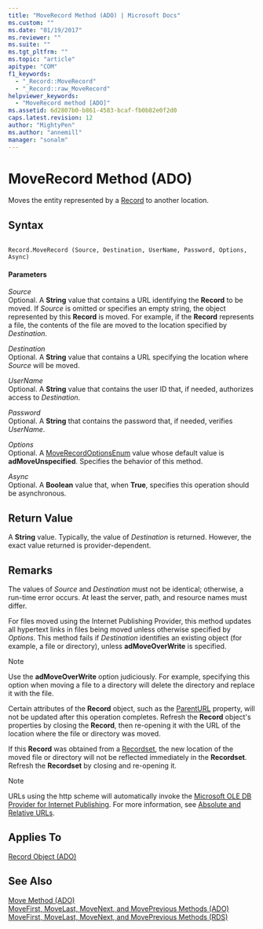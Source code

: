```yaml
---
title: "MoveRecord Method (ADO) | Microsoft Docs"
ms.custom: ""
ms.date: "01/19/2017"
ms.reviewer: ""
ms.suite: ""
ms.tgt_pltfrm: ""
ms.topic: "article"
apitype: "COM"
f1_keywords: 
  - "_Record::MoveRecord"
  - "_Record::raw_MoveRecord"
helpviewer_keywords: 
  - "MoveRecord method [ADO]"
ms.assetid: 6d2807b0-b861-4583-bcaf-fb0b82e0f2d0
caps.latest.revision: 12
author: "MightyPen"
ms.author: "annemill"
manager: "sonalm"
---
```

# MoveRecord Method (ADO)
Moves the entity represented by a [Record](../../../ado/reference/ado-api/record-object-ado.md) to another location.  
  
## Syntax  
  
```  
  
Record.MoveRecord (Source, Destination, UserName, Password, Options, Async)  
```  
  
#### Parameters  
 *Source*  
 Optional. A **String** value that contains a URL identifying the **Record** to be moved. If *Source* is omitted or specifies an empty string, the object represented by this **Record** is moved. For example, if the **Record** represents a file, the contents of the file are moved to the location specified by *Destination*.  
  
 *Destination*  
 Optional. A **String** value that contains a URL specifying the location where *Source* will be moved.  
  
 *UserName*  
 Optional. A **String** value that contains the user ID that, if needed, authorizes access to *Destination*.  
  
 *Password*  
 Optional. A **String** that contains the password that, if needed, verifies *UserName*.  
  
 *Options*  
 Optional. A [MoveRecordOptionsEnum](../../../ado/reference/ado-api/moverecordoptionsenum.md) value whose default value is **adMoveUnspecified**. Specifies the behavior of this method.  
  
 *Async*  
 Optional. A **Boolean** value that, when **True**, specifies this operation should be asynchronous.  
  
## Return Value  
 A **String** value. Typically, the value of *Destination* is returned. However, the exact value returned is provider-dependent.  
  
## Remarks  
 The values of *Source* and *Destination* must not be identical; otherwise, a run-time error occurs. At least the server, path, and resource names must differ.  
  
 For files moved using the Internet Publishing Provider, this method updates all hypertext links in files being moved unless otherwise specified by *Options*. This method fails if *Destination* identifies an existing object (for example, a file or directory), unless **adMoveOverWrite** is specified.  
  
> [!NOTE]
>  Use the **adMoveOverWrite** option judiciously. For example, specifying this option when moving a file to a directory will delete the directory and replace it with the file.  
  
 Certain attributes of the **Record** object, such as the [ParentURL](../../../ado/reference/ado-api/parenturl-property-ado.md) property, will not be updated after this operation completes. Refresh the **Record** object's properties by closing the **Record**, then re-opening it with the URL of the location where the file or directory was moved.  
  
 If this **Record** was obtained from a [Recordset](../../../ado/reference/ado-api/recordset-object-ado.md), the new location of the moved file or directory will not be reflected immediately in the **Recordset**. Refresh the **Recordset** by closing and re-opening it.  
  
> [!NOTE]
>  URLs using the http scheme will automatically invoke the [Microsoft OLE DB Provider for Internet Publishing](../../../ado/guide/appendixes/microsoft-ole-db-provider-for-internet-publishing.md). For more information, see [Absolute and Relative URLs](../../../ado/guide/data/absolute-and-relative-urls.md).  
  
## Applies To  
 [Record Object (ADO)](../../../ado/reference/ado-api/record-object-ado.md)  
  
## See Also  
 [Move Method (ADO)](../../../ado/reference/ado-api/move-method-ado.md)   
 [MoveFirst, MoveLast, MoveNext, and MovePrevious Methods (ADO)](../../../ado/reference/ado-api/movefirst-movelast-movenext-and-moveprevious-methods-ado.md)   
 [MoveFirst, MoveLast, MoveNext, and MovePrevious Methods (RDS)](../../../ado/reference/rds-api/movefirst-movelast-movenext-and-moveprevious-methods-rds.md)